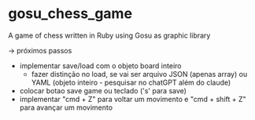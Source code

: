# gosu_chess_game

A game of chess written in Ruby using Gosu as graphic library

-> próximos passos

- implementar save/load com o objeto board inteiro
  - fazer distinção no load, se vai ser arquivo JSON (apenas array) ou YAML (objeto inteiro - pesquisar no chatGPT além do claude)
- colocar botao save game ou teclado ('s' para save)
- implementar "cmd + Z" para voltar um movimento e "cmd + shift + Z" para avançar um movimento
